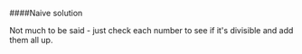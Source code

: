 ####Naive solution

Not much to be said - just check each number to see if it's divisible and add them all up.

